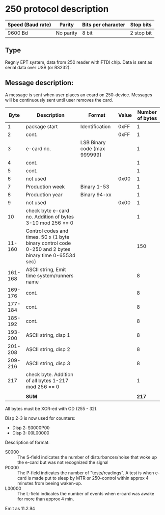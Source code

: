 # 250 protocol description

| Speed (Baud rate) | Parity    | Bits per character | Stop bits  |
| ----------------- | --------- | ------------------ | ---------- |
| 9600 Bd           | No parity | 8 bit              | 2 stop bit |

## Type

Regnly EPT system, data from 250 reader with FTDI chip. Data is sent as serial
data over USB (or RS232).

## Message description:

A message is sent when user places an ecard on 250-device. Messages will be
continuously sent until user removes the card.

| Byte    | Description                                                                                          | Format                       | Value | Number of bytes |
| ------- | ---------------------------------------------------------------------------------------------------- | ---------------------------- | ----- | --------------- |
| 1       | package start                                                                                        | Identification               | 0xFF  | 1               |
| 2       | cont.                                                                                                |                              | 0xFF  | 1               |
| 3       | e-card no.                                                                                           | LSB Binary code (max 999999) |       | 1               |
| 4       | cont.                                                                                                |                              |       | 1               |
| 5       | cont.                                                                                                |                              |       | 1               |
| 6       | not used                                                                                             |                              | 0x00  | 1               |
| 7       | Production week                                                                                      | Binary 1-53                  |       | 1               |
| 8       | Production year                                                                                      | Binary 94-xx                 |       | 1               |
| 9       | not used                                                                                             |                              | 0x00  | 1               |
| 10      | check byte e-card no. Addition of bytes 3-10 mod 256 == 0                                            |                              |       | 1               |
| 11-160  | Control codes and times. 50 x (1 byte binary control code 0-250 and 2 bytes binary time 0-65534 sec) |                              |       | 150             |
| 161-168 | ASCII string, Emit time system/runners name                                                          |                              |       | 8               |
| 169-176 | cont.                                                                                                |                              |       | 8               |
| 177-184 | cont.                                                                                                |                              |       | 8               |
| 185-192 | cont.                                                                                                |                              |       | 8               |
| 193-200 | ASCII string, disp 1                                                                                 |                              |       | 8               |
| 201-208 | ASCII string, disp 2                                                                                 |                              |       | 8               |
| 209-216 | ASCII string, disp 3                                                                                 |                              |       | 8               |
| 217     | check byte. Addition of all bytes 1-217 mod 256 == 0                                                 |                              |       | 1               |
|         |                                                                                                      |                              |       |                 |
|         | **SUM**                                                                                              |                              |       | **217**         |

All bytes must be XOR-ed with OD (255 - 32).

Disp 2-3 is now used for counters:

- Disp 2: S0000P00
- Disp 3: 00L00000

Description of format:

<dl>
  <dt>S0000</dt>
  <dd>The S-field indicates the number of disturbances/noise that woke up the e-card but was not recognized the signal</dd>

  <dt>P0000</dt>
  <dd>The P-field indicates the number of "tests/readings". A test is when e-card is made put to sleep by MTR or 250-control within approx 4 minutes from beeing waken-up.</dd>

  <dt>L00000</dt>
  <dd>The L-field indicates the number of events when e-card was awake for more than approx 4 min.</dd>
</dl>

Emit as 11.2.94
